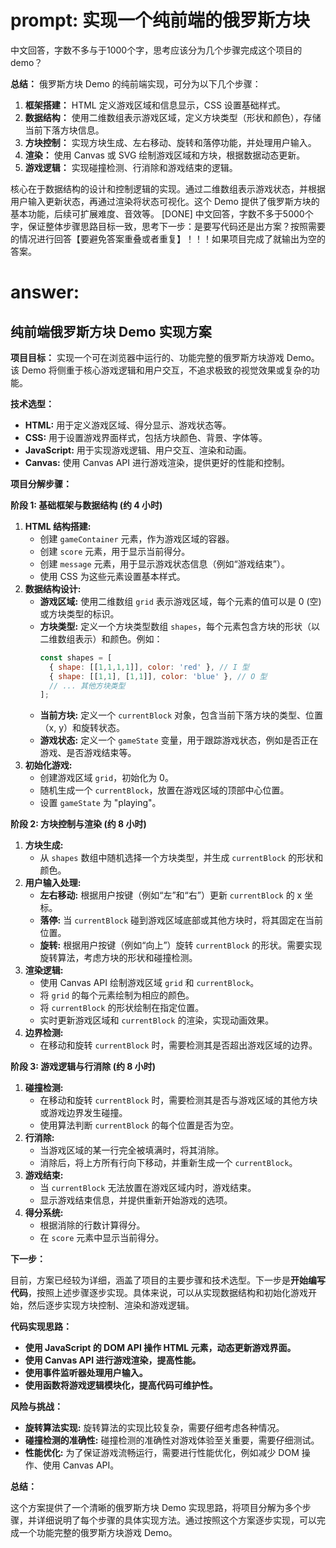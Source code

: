 # prompt: 实现一个纯前端的俄罗斯方块
中文回答，字数不多与于1000个字，思考应该分为几个步骤完成这个项目的demo？

**总结：** 
俄罗斯方块 Demo 的纯前端实现，可分为以下几个步骤：

1. **框架搭建：** HTML 定义游戏区域和信息显示，CSS 设置基础样式。
2. **数据结构：** 使用二维数组表示游戏区域，定义方块类型（形状和颜色），存储当前下落方块信息。
3. **方块控制：** 实现方块生成、左右移动、旋转和落停功能，并处理用户输入。
4. **渲染：** 使用 Canvas 或 SVG 绘制游戏区域和方块，根据数据动态更新。
5. **游戏逻辑：** 实现碰撞检测、行消除和游戏结束的逻辑。

核心在于数据结构的设计和控制逻辑的实现。通过二维数组表示游戏状态，并根据用户输入更新状态，再通过渲染将状态可视化。这个 Demo 提供了俄罗斯方块的基本功能，后续可扩展难度、音效等。
[DONE]
中文回答，字数不多于5000个字，保证整体步骤思路目标一致，思考下一步：是要写代码还是出方案？按照需要的情况进行回答【要避免答案重叠或者重复】！！！如果项目完成了就输出为空的答案。

# answer: 
 ## 纯前端俄罗斯方块 Demo 实现方案

**项目目标：** 实现一个可在浏览器中运行的、功能完整的俄罗斯方块游戏 Demo。该 Demo 将侧重于核心游戏逻辑和用户交互，不追求极致的视觉效果或复杂的功能。

**技术选型：**

*   **HTML:** 用于定义游戏区域、得分显示、游戏状态等。
*   **CSS:** 用于设置游戏界面样式，包括方块颜色、背景、字体等。
*   **JavaScript:** 用于实现游戏逻辑、用户交互、渲染和动画。
*   **Canvas:**  使用 Canvas API 进行游戏渲染，提供更好的性能和控制。

**项目分解步骤：**

**阶段 1: 基础框架与数据结构 (约 4 小时)**

1.  **HTML 结构搭建:**
    *   创建 `gameContainer` 元素，作为游戏区域的容器。
    *   创建 `score` 元素，用于显示当前得分。
    *   创建 `message` 元素，用于显示游戏状态信息（例如“游戏结束”）。
    *   使用 CSS 为这些元素设置基本样式。
2.  **数据结构设计:**
    *   **游戏区域:** 使用二维数组 `grid` 表示游戏区域，每个元素的值可以是 0 (空) 或方块类型的标识。
    *   **方块类型:** 定义一个方块类型数组 `shapes`，每个元素包含方块的形状（以二维数组表示）和颜色。例如：
        ```javascript
        const shapes = [
          { shape: [[1,1,1,1]], color: 'red' }, // I 型
          { shape: [[1,1], [1,1]], color: 'blue' }, // O 型
          // ... 其他方块类型
        ];
        ```
    *   **当前方块:** 定义一个 `currentBlock` 对象，包含当前下落方块的类型、位置（x, y）和旋转状态。
    *   **游戏状态:** 定义一个 `gameState` 变量，用于跟踪游戏状态，例如是否正在游戏、是否游戏结束等。
3.  **初始化游戏:**
    *   创建游戏区域 `grid`，初始化为 0。
    *   随机生成一个 `currentBlock`，放置在游戏区域的顶部中心位置。
    *   设置 `gameState` 为 "playing"。

**阶段 2: 方块控制与渲染 (约 8 小时)**

1.  **方块生成:**
    *   从 `shapes` 数组中随机选择一个方块类型，并生成 `currentBlock` 的形状和颜色。
2.  **用户输入处理:**
    *   **左右移动:**  根据用户按键（例如“左”和“右”）更新 `currentBlock` 的 x 坐标。
    *   **落停:**  当 `currentBlock` 碰到游戏区域底部或其他方块时，将其固定在当前位置。
    *   **旋转:**  根据用户按键（例如“向上”）旋转 `currentBlock` 的形状。需要实现旋转算法，考虑方块的形状和碰撞检测。
3.  **渲染逻辑:**
    *   使用 Canvas API 绘制游戏区域 `grid` 和 `currentBlock`。
    *   将 `grid` 的每个元素绘制为相应的颜色。
    *   将 `currentBlock` 的形状绘制在指定位置。
    *   实时更新游戏区域和 `currentBlock` 的渲染，实现动画效果。
4.  **边界检测:**
    *   在移动和旋转 `currentBlock` 时，需要检测其是否超出游戏区域的边界。

**阶段 3: 游戏逻辑与行消除 (约 8 小时)**

1.  **碰撞检测:**
    *   在移动和旋转 `currentBlock` 时，需要检测其是否与游戏区域的其他方块或游戏边界发生碰撞。
    *   使用算法判断 `currentBlock` 的每个位置是否为空。
2.  **行消除:**
    *   当游戏区域的某一行完全被填满时，将其消除。
    *   消除后，将上方所有行向下移动，并重新生成一个 `currentBlock`。
3.  **游戏结束:**
    *   当 `currentBlock` 无法放置在游戏区域内时，游戏结束。
    *   显示游戏结束信息，并提供重新开始游戏的选项。
4.  **得分系统:**
    *   根据消除的行数计算得分。
    *   在 `score` 元素中显示当前得分。

**下一步：**

目前，方案已经较为详细，涵盖了项目的主要步骤和技术选型。下一步是**开始编写代码**，按照上述步骤逐步实现。具体来说，可以从实现数据结构和初始化游戏开始，然后逐步实现方块控制、渲染和游戏逻辑。

**代码实现思路：**

*   **使用 JavaScript 的 DOM API 操作 HTML 元素，动态更新游戏界面。**
*   **使用 Canvas API 进行游戏渲染，提高性能。**
*   **使用事件监听器处理用户输入。**
*   **使用函数将游戏逻辑模块化，提高代码可维护性。**

**风险与挑战：**

*   **旋转算法实现:** 旋转算法的实现比较复杂，需要仔细考虑各种情况。
*   **碰撞检测的准确性:** 碰撞检测的准确性对游戏体验至关重要，需要仔细测试。
*   **性能优化:**  为了保证游戏流畅运行，需要进行性能优化，例如减少 DOM 操作、使用 Canvas API。

**总结：**

这个方案提供了一个清晰的俄罗斯方块 Demo 实现思路，将项目分解为多个步骤，并详细说明了每个步骤的具体实现方法。通过按照这个方案逐步实现，可以完成一个功能完整的俄罗斯方块游戏 Demo。

